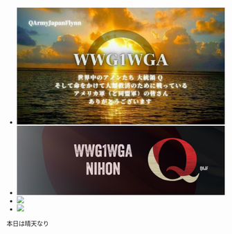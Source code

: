 <ul class="bxslider">
  <li><img src="/images/pic1.jpg" /></li>
  <li><img src="/images/pic2.jpg" /></li>
  <li><img src="/images/pic3.jpg" /></li>
  <li><img src="/images/pic4.jpg" /></li>
</ul>


   

本日は晴天なり
<script>
  $(document).ready(function(){
  $('.bxslider').bxSlider();
});
  </script>
